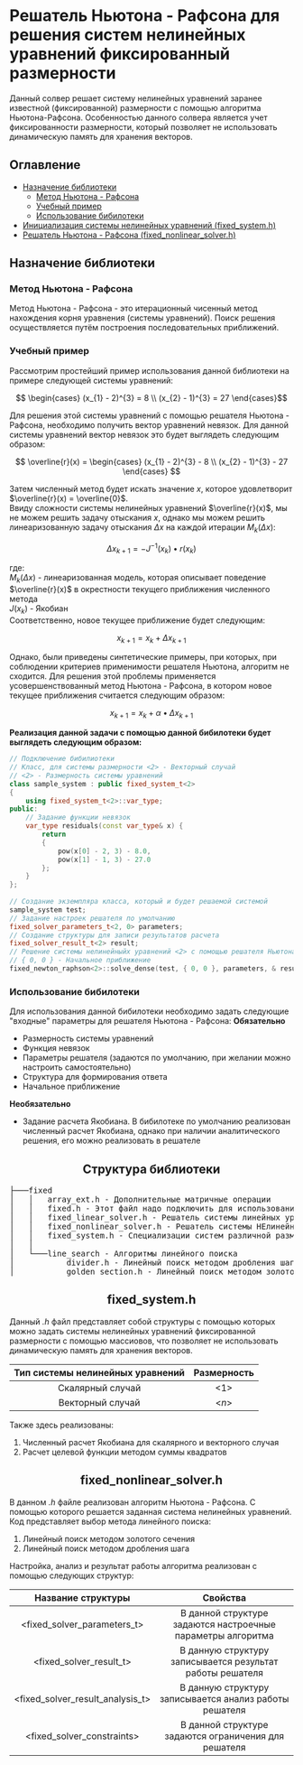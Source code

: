 # Решатель Ньютона - Рафсона для решения систем нелинейных уравнений фиксированный размерности

Данный солвер решает систему нелинейных уравнений заранее известной (фиксированной) размерности с помощью алгоритма Ньютона-Рафсона.
Особенностью данного солвера является учет фиксированности размерности, который позволяет не использовать динамическую память для хранения векторов.

## Оглавление
* [Назначение библиотеки](#Назначение-библиотеки)
  * [Метод Ньютона - Рафсона](#Метод-Ньютона---Рафсона)
  * [Учебный пример](#Учебный-пример)
  * [Использование бибилотеки](#Использование-бибилотеки)
* [Инициализация системы нелинейных уравнений (fixed_system.h)](#fixed_system.h)
* [Решатель Ньютона - Рафсона (fixed_nonlinear_solver.h)](#fixed_nonlinear_solver.h)


## Назначение библиотеки

### Метод Ньютона - Рафсона

Метод Ньютона - Рафсона - это итерационный чисенный метод нахождения корня уравнения (системы уравнений). Поиск решения осуществляется путём построения последовательных приближений.

### Учебный пример

Рассмотрим простейший пример использования данной библиотеки на примере следующей системы уравнений: 

```math
  \begin{cases}
    (x_{1} - 2)^{3} = 8 \\ (x_{2} - 1)^{3} = 27
  \end{cases}
```
Для решения этой системы уравнений с помощью решателя Ньютона - Рафсона, необходимо получить вектор уравнений невязок. Для данной системы уравнений вектор невязок это будет выглядеть следующим образом:
```math
  \overline{r}(x)
  = 
  \begin{cases}
    (x_{1} - 2)^{3} - 8 \\ (x_{2} - 1)^{3} - 27
  \end{cases} 
```
Затем численный метод будет искать значение $x$, которое удовлетворит $\overline{r}(x) = \overline{0}$. <br />
Ввиду сложности системы нелинейных уравнений  $\overline{r}(x)$, мы не можем решить задачу отыскания $x$, однако мы можем решить линеаризованную задачу отыскания $\Delta x$ на каждой итерации $M_{k}(\Delta x)$:
```math
  \Delta x_{k+1} = -J^{-1}(x_{k}) \bullet r(x_{k})
```
где: <br /> $M_{k}(\Delta x)$ - линеаризованная модель, которая описывает поведение $\overline{r}(x)$ в окрестности текущего приближения численного метода <br />
$J(x_{k})$ - Якобиан <br />
Соответственно, новое текущее приближение будет следующим:
```math
  x_{k+1} = x_{k} + \Delta x_{k+1}
```
Однако, были приведены синтетические примеры, при которых, при соблюдении критериев применимости решателя Ньютона, алгоритм не сходится. Для решения этой проблемы применяется усовершенствованный метод Ньютона - Рафсона, в котором новое текущее приближения считается следующим образом:
```math
  x_{k+1} = x_{k} + \alpha \bullet \Delta x_{k+1}
```

**Реализация данной задачи с помощью данной бибилотеки будет выглядеть следующим образом:**

```C++
// Подключение бибилиотеки
// Класс, для системы размерности <2> - Векторный случай
// <2> - Размерность системы уравнений
class sample_system : public fixed_system_t<2>
{
    using fixed_system_t<2>::var_type;
public:
    // Задание функции невязок
    var_type residuals(const var_type& x) {
        return
        {
            pow(x[0] - 2, 3) - 8.0,
            pow(x[1] - 1, 3) - 27.0
        };
    }
};
   
// Создание экземпляра класса, который и будет решаемой системой
sample_system test;
// Задание настроек решателя по умолчанию
fixed_solver_parameters_t<2, 0> parameters;
// Создание структуры для записи результатов расчета
fixed_solver_result_t<2> result;
// Решение системы нелинейныйх уравнений <2> с помощью решателя Ньютона - Рафсона
// { 0, 0 } - Начальное приближение
fixed_newton_raphson<2>::solve_dense(test, { 0, 0 }, parameters, & result);
```
### Использование бибилотеки

Для использования данной бибилотеки необходимо задать следующие "входные" параметры для решателя Ньютона - Рафсона:
**Обязательно**
* Размерность системы уравнений 
* Функция невязок
* Параметры решателя (задаются по умолчанию, при желании можно настроить самостоятельно)
* Структура для формирования ответа
* Начальное приближение

**Необязательно**
* Задание расчета Якобиана. В бибилотеке по умолчанию реализован численный расчет Якобиана, однако при наличии аналитического решения, его можно реализовать в решателе

<div align="center">
</center><h2>Структура библиотеки</h2></center>
</div>

<pre>
├───fixed
│   │   array_ext.h - Дополнительные матричные операции
│   │   fixed.h - Этот файл надо подключить для использований функций библиотеки
│   │   fixed_linear_solver.h - Решатель системы линейных уравнений
│   │   fixed_nonlinear_solver.h - Решатель системы НЕлинейных уравнений
│   │   fixed_system.h - Специализации систем различной размерности
│   │
│   └───line_search - Алгоритмы линейного поиска
│           divider.h - Линейный поиск методом дробления шага
│           golden_section.h - Линейный поиск методом золотого сечения
</pre>

<div align="center">
</center><h2>fixed_system.h</h2></center>
</div>

Данный *.h* файл представляет собой структуры с помощью которых можно задать системы нелинейных уравнений фиксированной размерности с помощью массиовов, что позволяет не использовать динамическую память для хранения векторов.

<div align="center">
  
|Тип системы нелинейных уравнений|Размерность|
|:----:|:----------:|
|Скалярный случай|<1>|
|Векторный случай|<*n*>|

</div>

Также здесь реализованы:
1. Численный расчет Якобиана для скалярного и векторного случая 
2. Расчет целевой функции методом суммы квадратов 

<div align="center">
</center><h2>fixed_nonlinear_solver.h</h2></center>
</div>

В данном *.h* файле реализован алгоритм Ньютона - Рафсона. С помощью которого решается заданная система нелинейных уравнений. Код представляет выбор метода линейного поиска:
1. Линейный поиск методом золотого сечения 
2. Линейный поиск методом дробления шага 

Настройка, анализ и результат работы алгоритма реализован с помощью следующих структур:

<div align="center">
  
|Название структуры|Свойства|
|:----:|:----------:|
|<fixed_solver_parameters_t>|В данной структуре задаются настроечные параметры алгоритма|
|<fixed_solver_result_t>|В данную структуру записывается результат работы решателя|
|<fixed_solver_result_analysis_t>|В данную структуру записывается анализ работы решателя|
|<fixed_solver_constraints>|В данной структуре задаются ограничения для решателя|

</div>


